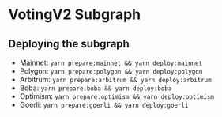 # VotingV2 Subgraph

## Deploying the subgraph

- Mainnet: `yarn prepare:mainnet && yarn deploy:mainnet`
- Polygon: `yarn prepare:polygon && yarn deploy:polygon`
- Arbitrum: `yarn prepare:arbitrum && yarn deploy:arbitrum`
- Boba: `yarn prepare:boba && yarn deploy:boba`
- Optimism: `yarn prepare:optimism && yarn deploy:optimism`
- Goerli: `yarn prepare:goerli && yarn deploy:goerli`

